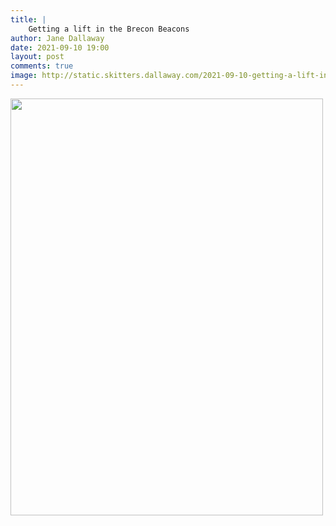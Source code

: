 ```yaml
---
title: |
    Getting a lift in the Brecon Beacons
author: Jane Dallaway
date: 2021-09-10 19:00
layout: post
comments: true
image: http://static.skitters.dallaway.com/2021-09-10-getting-a-lift-in-the-brecon-beacons-fullsize-0.jpeg
---
```




<a href="http://static.skitters.dallaway.com/2021-09-10-getting-a-lift-in-the-brecon-beacons-fullsize-0.jpeg"><img src="http://static.skitters.dallaway.com/2021-09-10-getting-a-lift-in-the-brecon-beacons-thumb-0.jpeg" width="500" height="667"></a>

